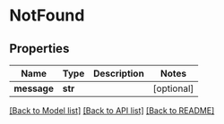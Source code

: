 # NotFound

## Properties
Name | Type | Description | Notes
------------ | ------------- | ------------- | -------------
**message** | **str** |  | [optional] 

[[Back to Model list]](README.md#documentation-for-models) [[Back to API list]](README.md#documentation-for-api-endpoints) [[Back to README]](README.md)


